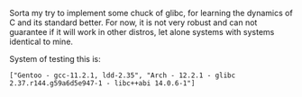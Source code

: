 Sorta my try to implement some chuck of glibc, for learning the dynamics of C and its standard better. For now, it is not very robust and can not guarantee if it will work in other distros, let alone systems with systems identical to mine. 

System of testing this is: 
```
["Gentoo - gcc-11.2.1, ldd-2.35", "Arch - 12.2.1 - glibc 2.37.r144.g59a6d5e947-1 - libc++abi 14.0.6-1"]
```
